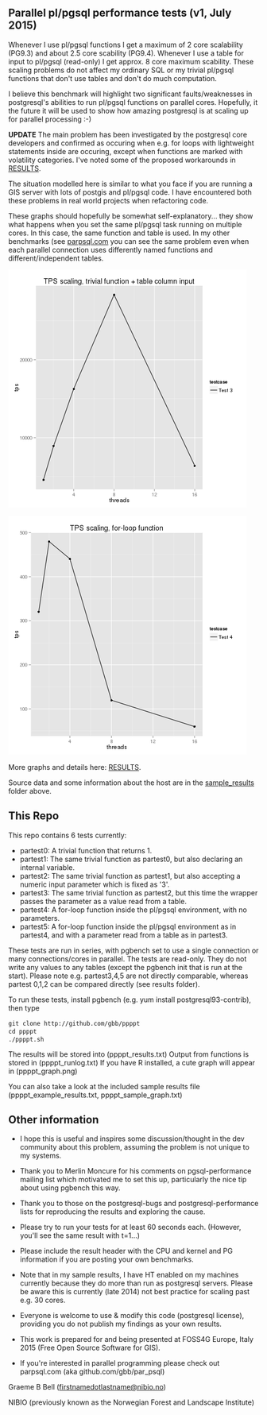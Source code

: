 Parallel pl/pgsql performance tests (v1, July 2015)
---------------------------------------------------

Whenever I use pl/pgsql functions I get a maximum of 2 core scalability (PG9.3) and about 
2.5 core scability (PG9.4). Whenever I use a table for input to pl/pgsql (read-only) I 
get approx. 8 core maximum scability. These scaling problems do not affect my ordinary 
SQL or my trivial pl/pgsql functions that don't use tables and don't do much computation.

I believe this benchmark will highlight two significant faults/weaknesses in postgresql's 
abilities to run pl/pgsql functions on parallel cores. Hopefully, it the future it will 
be used to show how amazing postgresql is at scaling up for parallel processing :-)

**UPDATE** The main problem has been investigated by the postgresql core developers and confirmed as occuring when e.g. for loops with 
lightweight statements inside are occuring, except when functions are marked with volatility categories. I've noted some of the 
proposed workarounds in [RESULTS](GRAPHS.md).

The situation modelled here is similar to what you face if you are running a GIS server 
with lots of postgis and pl/pgsql code. I have encountered both these problems in real 
world projects when refactoring code.

These graphs should hopefully be somewhat self-explanatory... they show 
what happens when you set the same pl/pgsql task running on multiple cores. In 
this case, the same function and table is used. In my other benchmarks 
(see [parpsql.com](http://parpsql.com) you can see the same problem even when each parallel 
connection uses differently named functions and different/independent tables. 

![Graph0](sample_results/result3.png)

![Graph1](sample_results/result4.png)

More graphs and details here: [RESULTS](GRAPHS.md).

Source data and some information about the host are in the 
[sample_results](sample_results) folder above.


This Repo
--------

This repo contains 6 tests currently:

- partest0: A trivial function that returns 1. 
- partest1: The same trivial function as partest0, but also declaring an internal variable.
- partest2: The same trivial function as partest1, but also accepting a numeric input parameter which is fixed as '3'.
- partest3: The same trivial function as partest2, but this time the wrapper passes the parameter as a value read from a table.
- partest4: A for-loop function inside the pl/pgsql environment, with no parameters. 
- partest5: A for-loop function inside the pl/pgsql environment as in partest4, and with a parameter read from a table as in partest3.

These tests are run in series, with pgbench set to use a single connection or many connections/cores in parallel.
The tests are read-only. They do not write any values to any tables (except the pgbench init that is run at the start). 
Please note e.g. partest3,4,5 are not directly comparable, whereas partest 0,1,2 can be compared directly (see results folder).

To run these tests, install pgbench (e.g. yum install postgresql93-contrib), then type

    git clone http://github.com/gbb/ppppt
    cd ppppt
    ./ppppt.sh

The results will be stored into (ppppt_results.txt)
Output from functions is stored in (ppppt_runlog.txt)
If you have R installed, a cute graph will appear in (ppppt_graph.png)

You can also take a look at the included sample results file (ppppt_example_results.txt, ppppt_sample_graph.txt)

Other information
-----------------

- I hope this is useful and inspires some discussion/thought in the dev community about this problem, assuming the problem is not unique 
to my systems.

- Thank you to Merlin Moncure for his comments on pgsql-performance mailing list which motivated me to set this up, particularly the nice tip 
about using pgbench this way.

- Thank you to those on the postgresql-bugs and postgresql-performance lists for reproducing the results and exploring the cause.

- Please try to run your tests for at least 60 seconds each. (However, you'll see the same result with t=1...)

- Please include the result header with the CPU and kernel and PG information if you are posting your own benchmarks.

- Note that in my sample results, I have HT enabled on my machines currently because they do more than run as postgresql servers. 
Please be aware this is currently (late 2014) not best practice for scaling past e.g. 30 cores.

- Everyone is welcome to use & modify this code (postgresql license), providing you do not publish my findings as your own results.

- This work is prepared for and being presented at FOSS4G Europe, Italy 2015 (Free Open Source Software for GIS).

- If you're interested in parallel programming please check out parpsql.com  (aka github.com/gbb/par_psql)

Graeme B Bell  (firstnamedotlastname@nibio.no)

NIBIO (previously known as the Norwegian Forest and Landscape Institute)
